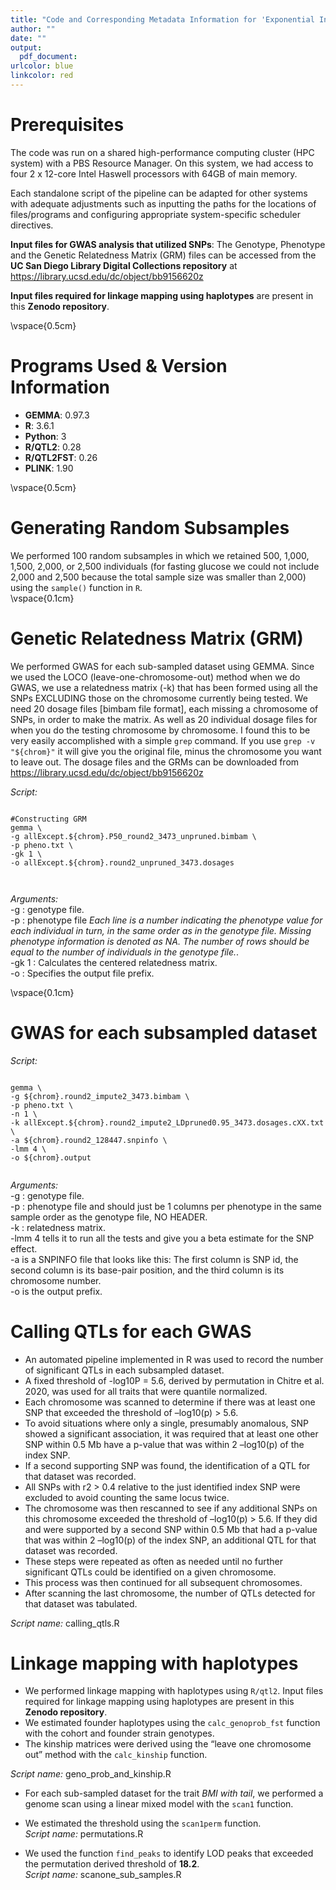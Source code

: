 ```yaml
---
title: "Code and Corresponding Metadata Information for 'Exponential Increase in QTL Detection with Increased Sample Size' by Chitre et al. 2023"
author: ""
date: ""
output: 
  pdf_document:
urlcolor: blue
linkcolor: red
---
```



# Prerequisites

The code was run on a shared high-performance computing cluster (HPC system) with a PBS Resource Manager. On this system, we had access to four 2 x 12-core Intel Haswell processors with 64GB of main memory.  

Each standalone script of the pipeline can be adapted for other systems with adequate adjustments such as inputting the paths for the locations of files/programs and configuring appropriate system-specific scheduler directives.  

**Input files for GWAS analysis that utilized SNPs**: The Genotype, Phenotype and the Genetic Relatedness Matrix (GRM) files can be accessed from the __UC San Diego Library Digital Collections repository__ at https://library.ucsd.edu/dc/object/bb9156620z  

**Input files required for linkage mapping using haplotypes** are present in this __Zenodo repository__.   



\vspace{0.5cm}

# Programs Used & Version Information

- **GEMMA**: 0.97.3
- **R**: 3.6.1
- **Python**: 3
- **R/QTL2**: 0.28
- **R/QTL2FST**: 0.26
- **PLINK**: 1.90

\vspace{0.5cm}

# Generating Random Subsamples 
We performed 100 random subsamples in which we retained 500, 1,000, 1,500, 2,000, or 2,500 individuals (for fasting glucose we could not include 2,000 and 2,500 because the total sample size was smaller than 2,000) using the `sample()` function in `R`.  
\vspace{0.1cm}





# Genetic Relatedness Matrix (GRM)
We performed GWAS for each sub-sampled dataset using GEMMA. 
Since we used the LOCO (leave-one-chromosome-out) method when we do GWAS, we use a relatedness matrix (-k) that has been formed using all the SNPs EXCLUDING those on the chromosome currently being tested. We need 20 dosage files [bimbam file format], each missing a chromosome of SNPs, in order to make the matrix. As well as 20 individual dosage files for when you do the testing chromosome by chromosome. I found this to be very easily accomplished with a simple `grep` command. If you use `grep -v "${chrom}"` it will give you the original file, minus the chromosome you want to leave out. The dosage files and the GRMs can be downloaded from https://library.ucsd.edu/dc/object/bb9156620z  




_Script:_

```{r GRM, engine = 'bash', eval = FALSE,echo=T}

#Constructing GRM
gemma \
-g allExcept.${chrom}.P50_round2_3473_unpruned.bimbam \
-p pheno.txt \
-gk 1 \
-o allExcept.${chrom}.round2_unpruned_3473.dosages



```

_Arguments:_  
-g : genotype file.  
-p : phenotype file _Each line is a number indicating the phenotype value for each individual in turn, in the same order as in the genotype file. Missing phenotype information is denoted as NA. The number of rows should be equal to the number of individuals in the genotype file._.  
-gk 1 : Calculates the centered relatedness matrix.  
-o : Specifies the output file prefix.  

\vspace{0.1cm}


# GWAS for each subsampled dataset

_Script:_
```{r GWAS, engine = 'bash', eval = FALSE,echo=T}

gemma \
-g ${chrom}.round2_impute2_3473.bimbam \
-p pheno.txt \
-n 1 \
-k allExcept.${chrom}.round2_impute2_LDpruned0.95_3473.dosages.cXX.txt  \
-a ${chrom}.round2_128447.snpinfo \
-lmm 4 \
-o ${chrom}.output


```



_Arguments:_   
-g : genotype file.  
-p : phenotype file and should just be 1 columns per phenotype in the same sample order as the genotype file, NO HEADER.  
-k : relatedness matrix.  
-lmm 4 tells it to run all the tests and give you a beta estimate for the SNP effect.  
-a is a SNPINFO file that looks like this: The first column is SNP id, the second column is its base-pair position, and the third column is its chromosome number.  
-o is the output prefix.  

# Calling QTLs for each GWAS 
- An automated pipeline implemented in R was used to record the number of significant QTLs in each subsampled dataset.
- A fixed threshold of -log10P = 5.6, derived by permutation in Chitre et al. 2020, was used for all traits that were quantile normalized.
- Each chromosome was scanned to determine if there was at least one SNP that exceeded the threshold of –log10(p) > 5.6.
- To avoid situations where only a single, presumably anomalous, SNP showed a significant association, it was required that at least one other SNP within 0.5 Mb have a p-value that was within 2 –log10(p) of the index SNP.
- If a second supporting SNP was found, the identification of a QTL for that dataset was recorded.
- All SNPs with r2 > 0.4 relative to the just identified index SNP were excluded to avoid counting the same locus twice.
- The chromosome was then rescanned to see if any additional SNPs on this chromosome exceeded the threshold of –log10(p) > 5.6. If they did and were supported by a second SNP within 0.5 Mb that had a p-value that was within 2 –log10(p) of the index SNP, an additional QTL for that dataset was recorded.
- These steps were repeated as often as needed until no further significant QTLs could be identified on a given chromosome.
- This process was then continued for all subsequent chromosomes.
- After scanning the last chromosome, the number of QTLs detected for that dataset was tabulated.

_Script name:_ calling_qtls.R

# Linkage mapping with haplotypes 
- We performed linkage mapping with haplotypes using `R/qtl2`. Input files required for linkage mapping using haplotypes are present in this __Zenodo repository__.   
- We estimated founder haplotypes using the `calc_genoprob_fst` function with the cohort and founder strain genotypes.    
- The kinship matrices were derived using the “leave one chromosome out” method with the `calc_kinship` function.  

_Script name:_ geno_prob_and_kinship.R  

- For each sub-sampled dataset for the trait _BMI with tail_, we performed a genome scan using a linear mixed model with the `scan1` function.  

- We estimated the threshold using the `scan1perm` function.  
_Script name:_ permutations.R  

- We used the function `find_peaks` to identify LOD peaks that exceeded the permutation derived threshold of **18.2**.  
_Script name:_ scanone_sub_samples.R


